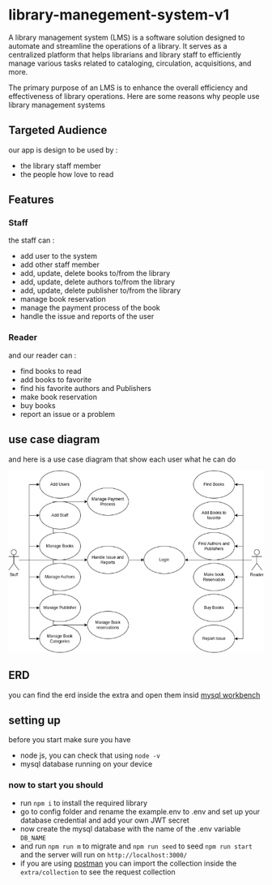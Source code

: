 # library-manegement-system-v1

A library management system (LMS) is a software solution designed to automate and streamline the operations of a library. It serves as a centralized platform that helps librarians and library staff to efficiently manage various tasks related to cataloging, circulation, acquisitions, and more.

The primary purpose of an LMS is to enhance the overall efficiency and effectiveness of library operations. Here are some reasons why people use library management systems

## Targeted Audience

our app is design to be used by :

- the library staff member
- the people how love to read

## Features

### Staff

the staff can :

- add user to the system
- add other staff member
- add, update, delete books to/from the library
- add, update, delete authors to/from the library
- add, update, delete publisher to/from the library
- manage book reservation
- manage the payment process of the book
- handle the issue and reports of the user

### Reader

and our reader can :

- find books to read
- add books to favorite
- find his favorite authors and Publishers
- make book reservation
- buy books
- report an issue or a problem

## use case diagram

and here is a use case diagram that show each user what he can do

![use case diagram](./extra/use-case-diagram.png)

## ERD

you can find the erd inside the extra and open them insid [mysql workbench](https://www.mysql.com/products/workbench/)

## setting up

before you start make sure you have

- node js, you can check that using `node -v`
- mysql database running on your device

### now to start you should

- run `npm i` to install the required library
- go to config folder and rename the  example.env to .env and set up your database credential and add your own JWT secret
- now create the mysql database with the name of the .env variable `DB_NAME`
- and run `npm run m` to migrate and `npm run seed` to seed   `npm run start` and the server will run on `http://localhost:3000/`
- if you are using [postman](https://www.postman.com/) you can import the collection inside the `extra/collection` to see the request collection
